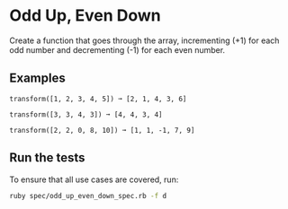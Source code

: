 # Odd Up, Even Down

Create a function that goes through the array, incrementing (+1) for each odd number and decrementing (-1) for each even number.

## Examples

```
transform([1, 2, 3, 4, 5]) ➞ [2, 1, 4, 3, 6]

transform([3, 3, 4, 3]) ➞ [4, 4, 3, 4]

transform([2, 2, 0, 8, 10]) ➞ [1, 1, -1, 7, 9]
```

## Run the tests
To ensure that all use cases are covered, run:
```bash
ruby spec/odd_up_even_down_spec.rb -f d
```